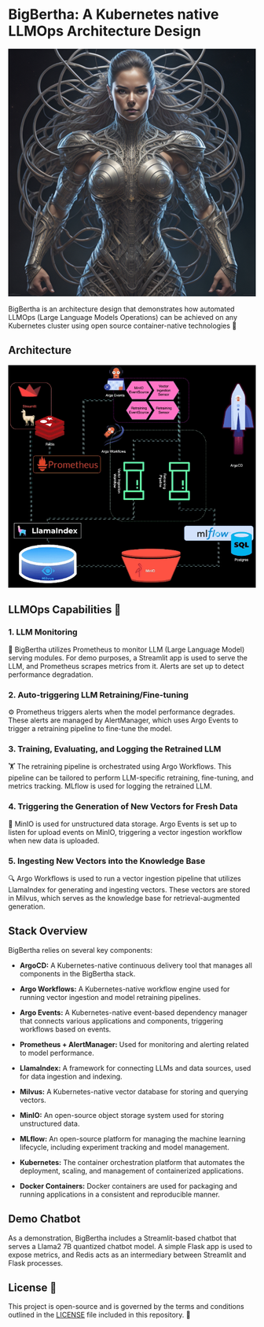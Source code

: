 # BigBertha: A Kubernetes native LLMOps Architecture Design
![BigBertha](assets/bigbertha.png)

BigBertha is an architecture design that demonstrates how automated LLMOps (Large Language Models Operations) can be achieved on any Kubernetes cluster using open source container-native technologies 🌟

## Architecture
![Architecture](assets/archi_animated.gif)

## LLMOps Capabilities 🚀

### 1. LLM Monitoring

👀 BigBertha utilizes Prometheus to monitor LLM (Large Language Model) serving modules. For demo purposes, a Streamlit app is used to serve the LLM, and Prometheus scrapes metrics from it. Alerts are set up to detect performance degradation.

### 2. Auto-triggering LLM Retraining/Fine-tuning

⚙️ Prometheus triggers alerts when the model performance degrades. These alerts are managed by AlertManager, which uses Argo Events to trigger a retraining pipeline to fine-tune the model.

### 3. Training, Evaluating, and Logging the Retrained LLM

🏋️ The retraining pipeline is orchestrated using Argo Workflows. This pipeline can be tailored to perform LLM-specific retraining, fine-tuning, and metrics tracking. MLflow is used for logging the retrained LLM.

### 4. Triggering the Generation of New Vectors for Fresh Data

🔄 MinIO is used for unstructured data storage. Argo Events is set up to listen for upload events on MinIO, triggering a vector ingestion workflow when new data is uploaded.

### 5. Ingesting New Vectors into the Knowledge Base

🔍 Argo Workflows is used to run a vector ingestion pipeline that utilizes LlamaIndex for generating and ingesting vectors. These vectors are stored in Milvus, which serves as the knowledge base for retrieval-augmented generation.

## Stack Overview

BigBertha relies on several key components:

- **ArgoCD:** A Kubernetes-native continuous delivery tool that manages all components in the BigBertha stack.

- **Argo Workflows:** A Kubernetes-native workflow engine used for running vector ingestion and model retraining pipelines.

- **Argo Events:** A Kubernetes-native event-based dependency manager that connects various applications and components, triggering workflows based on events.

- **Prometheus + AlertManager:** Used for monitoring and alerting related to model performance.

- **LlamaIndex:** A framework for connecting LLMs and data sources, used for data ingestion and indexing.

- **Milvus:** A Kubernetes-native vector database for storing and querying vectors.

- **MinIO:** An open-source object storage system used for storing unstructured data.

- **MLflow:** An open-source platform for managing the machine learning lifecycle, including experiment tracking and model management.

- **Kubernetes:** The container orchestration platform that automates the deployment, scaling, and management of containerized applications.

- **Docker Containers:** Docker containers are used for packaging and running applications in a consistent and reproducible manner.

## Demo Chatbot

As a demonstration, BigBertha includes a Streamlit-based chatbot that serves a Llama2 7B quantized chatbot model. A simple Flask app is used to expose metrics, and Redis acts as an intermediary between Streamlit and Flask processes.


## License 📄

This project is open-source and is governed by the terms and conditions outlined in the [LICENSE](LICENSE) file included in this repository. 📜
